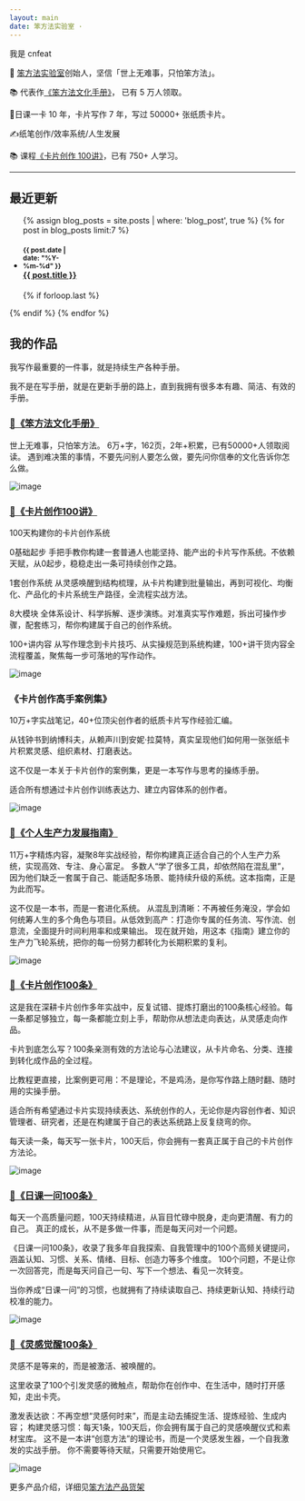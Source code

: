 ```yaml
---
layout: main
date: 笨方法实验室 ·
---
```


我是 cnfeat

📍  [笨方法实验室](https://www.yuque.com/hardwaylab/book)创始人，坚信「世上无难事，只怕笨方法」。

📚 代表作[《笨方法文化手册》](https://www.yuque.com/hardwaylab/zzybgv/zuwq9l)， 已有 5 万人领取。

🎈日课一卡 10 年，卡片写作 7 年，写过 50000+ 张纸质卡片。

✍️纸笔创作/效率系统/人生发展

📚 课程[《卡片创作 100讲》](https://www.yuque.com/hardwaylab/zzybgv/luvhdr)，已有 750+ 人学习。

---

## 最近更新

<ul class="related-posts">

{% assign blog_posts = site.posts | where: 'blog_post', true %}
{% for post in blog_posts limit:7 %}
    <li class="main-page-list">
        <h4>
            <div style="display: inline-block; width: 90px">
                <small>{{ post.date | date: "%Y-%m-%d" }}</small>
            </div>
            <div id="main-page-blogs-list">
                <a class="una" href="{{ site.baseurl }}{{ post.url }}">
                    <span>{{ post.title }}</span>
                </a>
            </div>
        </h4>
    </li>
    {% if forloop.last %}</ul>{% endif %}
{% endfor %}


## 我的作品

我写作最重要的一件事，就是持续生产各种手册。

我不是在写手册，就是在更新手册的路上，直到我拥有很多本有趣、简洁、有效的手册。

### [📍《笨方法文化手册》](https://mp.weixin.qq.com/s/-HTkh0tBdnoX7GdkE1O5cw)
世上无难事，只怕笨方法。
6万+字，162页，2年+积累，已有50000+人领取阅读。
遇到难决策的事情，不要先问别人要怎么做，要先问你信奉的文化告诉你怎么做。

![image](images/b1.PNG)

### [📍《卡片创作100讲》](https://www.yuque.com/hardwaylab/zzybgv/luvhdr)

100天构建你的卡片创作系统

0基础起步
手把手教你构建一套普通人也能坚持、能产出的卡片写作系统。不依赖天赋，从0起步，稳稳走出一条可持续创作之路。

1套创作系统
从灵感唤醒到结构梳理，从卡片构建到批量输出，再到可视化、均衡化、产品化的卡片系统生产路径，全流程实战方法。

8大模块
全体系设计、科学拆解、逐步演练。对准真实写作难题，拆出可操作步骤，配套练习，帮你构建属于自己的创作系统。  

100+讲内容
从写作理念到卡片技巧、从实操规范到系统构建，100+讲干货内容全流程覆盖，聚焦每一步可落地的写作动作。

![image](images/b2.png)

### 《卡片创作高手案例集》

10万+字实战笔记，40+位顶尖创作者的纸质卡片写作经验汇编。

从钱钟书到纳博科夫，从赖声川到安妮·拉莫特，真实呈现他们如何用一张张纸卡片积累灵感、组织素材、打磨表达。

这不仅是一本关于卡片创作的案例集，更是一本写作与思考的操练手册。

适合所有想通过卡片创作训练表达力、建立内容体系的创作者。

![image](images/b7.png)


### [📍《个人生产力发展指南》](https://xiaobot.net/p/productivity)

11万+字精炼内容，凝聚8年实战经验，帮你构建真正适合自己的个人生产力系统，实现高效、专注、身心富足。
 多数人“学了很多工具，却依然陷在混乱里”，因为他们缺乏一套属于自己、能适配多场景、能持续升级的系统。这本指南，正是为此而写。
 
这不仅是一本书，而是一套进化系统。
从混乱到清晰：不再被任务淹没，学会如何统筹人生的多个角色与项目。从低效到高产：打造你专属的任务流、写作流、创意流，全面提升时间利用率和成果输出。
 现在就开始，用这本《指南》建立你的生产力飞轮系统，把你的每一份努力都转化为长期积累的复利。  

![image](images/b3.png)

### [📍《卡片创作100条》](https://note.mowen.cn/note-intro/?noteUuid=btOAHg2lgB8JjsjZ8vhik)

这是我在深耕卡片创作多年实战中，反复试错、提炼打磨出的100条核心经验。每一条都足够独立，每一条都能立刻上手，帮助你从想法走向表达，从灵感走向作品。
 
卡片到底怎么写？100条亲测有效的方法论与心法建议，从卡片命名、分类、连接到转化成作品的全过程。

比教程更直接，比案例更可用：不是理论，不是鸡汤，是你写作路上随时翻、随时用的实操手册。

适合所有希望通过卡片实现持续表达、系统创作的人，无论你是内容创作者、知识管理者、研究者，还是在构建属于自己的表达系统路上反复绕弯的你。

每天读一条，每天写一张卡片，100天后，你会拥有一套真正属于自己的卡片创作方法论。

![image](images/b4.png)

### [📍《日课一问100条》](https://note.mowen.cn/note-intro/?noteUuid=-Bk07LZCQGl7C_eenFAiB)
每天一个高质量问题，100天持续精进，从盲目忙碌中脱身，走向更清醒、有力的自己。
真正的成长，从不是多做一件事，而是每天问对一个问题。

《日课一问100条》，收录了我多年自我探索、自我管理中的100个高频关键提问，涵盖认知、习惯、关系、情绪、目标、创造力等多个维度。
 100个问题，不是让你一次回答完，而是每天问自己一句、写下一个想法、看见一次转变。
 
当你养成“日课一问”的习惯，也就拥有了持续读取自己、持续更新认知、持续行动校准的能力。  

![image](images/b5.png)


### [📍《灵感觉醒100条》](https://note.mowen.cn/note-intro/?noteUuid=KBJpsH512oKndEfy_bUGz)

灵感不是等来的，而是被激活、被唤醒的。

这里收录了100个引发灵感的微触点，帮助你在创作中、在生活中，随时打开感知，走出卡壳。  

激发表达欲：不再空想“灵感何时来”，而是主动去捕捉生活、提炼经验、生成内容；
构建灵感习惯：每天1条，100天后，你会拥有属于自己的灵感唤醒仪式和素材宝库。
 这不是一本讲“创意方法”的理论书，而是一个灵感发生器，一个自我激发的实战手册。
你不需要等待天赋，只需要开始使用它。

![image](images/b6.PNG)


更多产品介绍，详细见[笨方法产品货架](https://www.yuque.com/hardwaylab/zzybgv)



